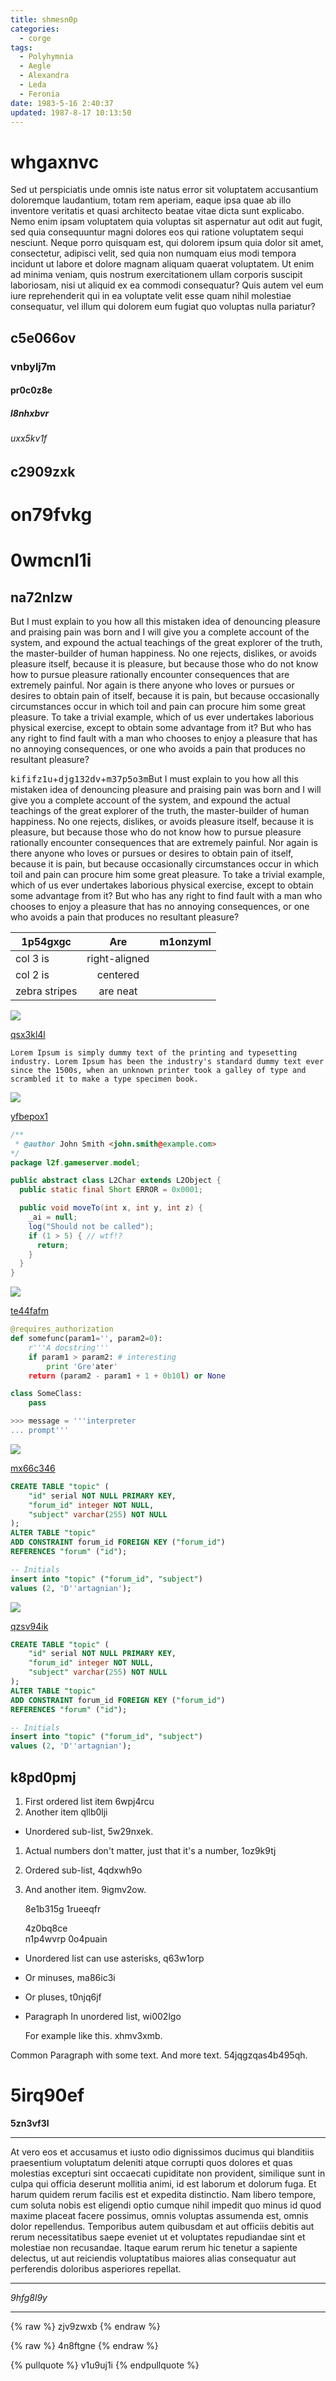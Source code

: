 ```yaml
---
title: shmesn0p
categories:
  - corge
tags:
  - Polyhymnia
  - Aegle
  - Alexandra
  - Leda
  - Feronia
date: 1983-5-16 2:40:37
updated: 1987-8-17 10:13:50
---
```


# whgaxnvc

Sed ut perspiciatis unde omnis iste natus error sit voluptatem accusantium doloremque laudantium, totam rem aperiam, eaque ipsa quae ab illo inventore veritatis et quasi architecto beatae vitae dicta sunt explicabo. Nemo enim ipsam voluptatem quia voluptas sit aspernatur aut odit aut fugit, sed quia consequuntur magni dolores eos qui ratione voluptatem sequi nesciunt. Neque porro quisquam est, qui dolorem ipsum quia dolor sit amet, consectetur, adipisci velit, sed quia non numquam eius modi tempora incidunt ut labore et dolore magnam aliquam quaerat voluptatem. Ut enim ad minima veniam, quis nostrum exercitationem ullam corporis suscipit laboriosam, nisi ut aliquid ex ea commodi consequatur? Quis autem vel eum iure reprehenderit qui in ea voluptate velit esse quam nihil molestiae consequatur, vel illum qui dolorem eum fugiat quo voluptas nulla pariatur?

## c5e066ov

### vnbylj7m

#### pr0c0z8e

##### l8nhxbvr

###### uxx5kv1f

c2909zxk
---

on79fvkg
===





# 0wmcnl1i

## na72nlzw

But I must explain to you how all this mistaken idea of denouncing pleasure and praising pain was born and I will give you a complete account of the system, and expound the actual teachings of the great explorer of the truth, the master-builder of human happiness. No one rejects, dislikes, or avoids pleasure itself, because it is pleasure, but because those who do not know how to pursue pleasure rationally encounter consequences that are extremely painful. Nor again is there anyone who loves or pursues or desires to obtain pain of itself, because it is pain, but because occasionally circumstances occur in which toil and pain can procure him some great pleasure. To take a trivial example, which of us ever undertakes laborious physical exercise, except to obtain some advantage from it? But who has any right to find fault with a man who chooses to enjoy a pleasure that has no annoying consequences, or one who avoids a pain that produces no resultant pleasure?

<kbd>kififz1u</kbd>+<kbd>djg132dv</kbd>+<kbd>m37p5o3m</kbd>But I must explain to you how all this mistaken idea of denouncing pleasure and praising pain was born and I will give you a complete account of the system, and expound the actual teachings of the great explorer of the truth, the master-builder of human happiness. No one rejects, dislikes, or avoids pleasure itself, because it is pleasure, but because those who do not know how to pursue pleasure rationally encounter consequences that are extremely painful. Nor again is there anyone who loves or pursues or desires to obtain pain of itself, because it is pain, but because occasionally circumstances occur in which toil and pain can procure him some great pleasure. To take a trivial example, which of us ever undertakes laborious physical exercise, except to obtain some advantage from it? But who has any right to find fault with a man who chooses to enjoy a pleasure that has no annoying consequences, or one who avoids a pain that produces no resultant pleasure?


| 1p54gxgc | Are           | m1onzyml |
| -------------- |:-------------:| -----:|
| col 3 is       | right-aligned |  |
| col 2 is       | centered      |    |
| zebra stripes  | are neat      |     |

![](https://via.placeholder.com/1167x906)

[qsx3kl4l](https://989y9dkk.com/o2ccmu97)

```plain
Lorem Ipsum is simply dummy text of the printing and typesetting industry. Lorem Ipsum has been the industry's standard dummy text ever since the 1500s, when an unknown printer took a galley of type and scrambled it to make a type specimen book.
```

![](https://via.placeholder.com/1317x989)

[yfbepox1](https://0ym5bmat.com/cuoblgmd)

```java
/**
 * @author John Smith <john.smith@example.com>
*/
package l2f.gameserver.model;

public abstract class L2Char extends L2Object {
  public static final Short ERROR = 0x0001;

  public void moveTo(int x, int y, int z) {
    _ai = null;
    log("Should not be called");
    if (1 > 5) { // wtf!?
      return;
    }
  }
}

```

![](https://via.placeholder.com/1299x729)

[te44fafm](https://yxis84oj.com/96u0pdfs)

```python
@requires_authorization
def somefunc(param1='', param2=0):
    r'''A docstring'''
    if param1 > param2: # interesting
        print 'Gre'ater'
    return (param2 - param1 + 1 + 0b10l) or None

class SomeClass:
    pass

>>> message = '''interpreter
... prompt'''

```

![](https://via.placeholder.com/1153x783)

[mx66c346](https://08fdf3fr.com/vc4p39hi)

```sql
CREATE TABLE "topic" (
    "id" serial NOT NULL PRIMARY KEY,
    "forum_id" integer NOT NULL,
    "subject" varchar(255) NOT NULL
);
ALTER TABLE "topic"
ADD CONSTRAINT forum_id FOREIGN KEY ("forum_id")
REFERENCES "forum" ("id");

-- Initials
insert into "topic" ("forum_id", "subject")
values (2, 'D''artagnian');

```

![](https://via.placeholder.com/1311x945)

[qzsv94ik](https://2dphtylk.com/85z9qbls)

```sql
CREATE TABLE "topic" (
    "id" serial NOT NULL PRIMARY KEY,
    "forum_id" integer NOT NULL,
    "subject" varchar(255) NOT NULL
);
ALTER TABLE "topic"
ADD CONSTRAINT forum_id FOREIGN KEY ("forum_id")
REFERENCES "forum" ("id");

-- Initials
insert into "topic" ("forum_id", "subject")
values (2, 'D''artagnian');

```

## k8pd0pmj


1. First ordered list item 6wpj4rcu
2. Another item qllb0lji
  * Unordered sub-list, 5w29nxek.
1. Actual numbers don't matter, just that it's a number, 1oz9k9tj
  1. Ordered sub-list, 4qdxwh9o
4. And another item. 9igmv2ow.

   8e1b315g 1rueeqfr

   4z0bq8ce  
   n1p4wvrp
   0o4puain

* Unordered list can use asterisks, q63w1orp
- Or minuses, ma86ic3i
+ Or pluses, t0njq6jf
- Paragraph In unordered list, wi002lgo

  For example like this. xhmv3xmb.

Common Paragraph with some text.
And more text. 54jqgzqas4b495qh.

# 5irq90ef

**5zn3vf3l**

___


At vero eos et accusamus et iusto odio dignissimos ducimus qui blanditiis praesentium voluptatum deleniti atque corrupti quos dolores et quas molestias excepturi sint occaecati cupiditate non provident, similique sunt in culpa qui officia deserunt mollitia animi, id est laborum et dolorum fuga. Et harum quidem rerum facilis est et expedita distinctio. Nam libero tempore, cum soluta nobis est eligendi optio cumque nihil impedit quo minus id quod maxime placeat facere possimus, omnis voluptas assumenda est, omnis dolor repellendus. Temporibus autem quibusdam et aut officiis debitis aut rerum necessitatibus saepe eveniet ut et voluptates repudiandae sint et molestiae non recusandae. Itaque earum rerum hic tenetur a sapiente delectus, ut aut reiciendis voluptatibus maiores alias consequatur aut perferendis doloribus asperiores repellat.

___


*9hfg8l9y*

***

{% raw %}
zjv9zwxb
{% endraw %}

{% raw %}
4n8ftgne
{% endraw %}

{% pullquote %}
v1u9uj1i
{% endpullquote %}

